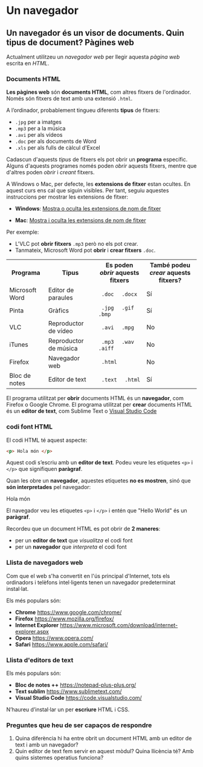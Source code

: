 # Un navegador

## Un navegador és un visor de documents. Quin tipus de document? Pàgines web

Actualment utilitzeu un _navegador web_ per llegir aquesta _pàgina web_ escrita en _HTML_.

### Documents HTML

**Les pàgines web** són **documents HTML**, com altres fitxers de l'ordinador. Només són fitxers de text amb una extensió `.html`.

A l’ordinador, probablement tingueu diferents **tipus** de fitxers:

* `.jpg` per a imatges
* `.mp3` per a la música
* `.avi` per als vídeos
* `.doc` per als documents de Word
* `.xls` per als fulls de càlcul d'Excel

Cadascun d'aquests _tipus_ de fitxers els pot obrir un **programa** específic. Alguns d'aquests programes només poden _obrir_ aquests fitxers, mentre que d'altres poden _obrir_ i _creant_ fitxers.

A Windows o Mac, per defecte, les **extensions de fitxer** estan ocultes. En aquest curs ens cal que siguin visibles. Per tant, seguiu aquestes instruccions per mostrar les extensions de fitxer:

* **Windows**: [Mostra o oculta les extensions de nom de fitxer](https://windows.microsoft.com/en-us/windows/show-hide-file-name-extensions)

* **Mac**: [Mostra i oculta les extensions de nom de fitxer](https://support.apple.com/kb/PH10845?locale=en_US)

Per exemple:

* L'VLC pot **obrir fitxers** `.mp3` però no els pot crear.
* Tanmateix, Microsoft Word pot **obrir** i **crear fitxers** `.doc`.

<div class = "table">
  <table>
    <tr>
      <th> Programa </th>
      <th> Tipus </th>
      <th>
        Es poden <em> obrir </em> aquests fitxers
      </th>
      <th>
        També podeu <em> crear </em> aquests fitxers?
      </th>
    </tr>
    <tr>
      <td> Microsoft Word </td>
      <td> Editor de paraules </td>
      <td>
        <code> .doc </code>
        <code> .docx </code>
      </td>
      <td class = "yes"> <span> Sí </span> </td>
    </tr>
    <tr>
      <td> Pinta </td>
      <td> Gràfics </td>
      <td>
        <code> .jpg </code>
        <code> .gif </code>
        <code> .bmp </code>
      </td>
      <td class = "yes"> <span> Sí </span> </td>
    </tr>
    <tr>
      <td> VLC </td>
      <td> Reproductor de vídeo </td>
      <td>
        <code> .avi </code>
        <code> .mpg </code>
      </td>
      <td class = "no"> No </td>
    </tr>
    <tr>
      <td> iTunes </td>
      <td> Reproductor de música </td>
      <td>
        <code> .mp3 </code>
        <code> .wav </code>
        <code> .aiff </code>
      </td>
      <td class = "no"> No </td>
    </tr>
    <tr>
      <td> Firefox </td>
      <td> Navegador web </td>
      <td>
        <code> .html </code>
      </td>
      <td class = "no"> No </td>
    </tr>
    <tr>
      <td> Bloc de notes </td>
      <td> Editor de text </td>
      <td>
        <code> .text </code>
        <code> .html </code>
      </td>
      <td class = "yes"> <span> Sí </span> </td>
    </tr>
  </table>
</div>

El programa utilitzat per **obrir** documents HTML és un **navegador**, com Firefox o Google Chrome.
El programa utilitzat per **crear** documents HTML és un **editor de text**, com Sublime Text o [Visual Studio Code](https://code.visualstudio.com/)

### codi font HTML

El codi HTML té aquest aspecte:

```html
<p> Hola món </p>
```

Aquest codi s’escriu amb un **editor de text**. Podeu veure les etiquetes `<p>` i `</p>` que signifiquen **paràgraf**.

Quan les obre un **navegador**, aquestes etiquetes **no es mostren**, sinó que **són interpretades** pel navegador:

<div class = "result">
  <p> Hola món </p>
</div>

El navegador veu les etiquetes `<p>` i `</p>` i entén que "Hello World" és un **paràgraf**.

Recordeu que un document HTML es pot obrir de **2 maneres**:

* per un **editor de text** que _visualitza_ el codi font
* per un **navegador** que _interpreta_ el codi font

### Llista de navegadors web

Com que el web s'ha convertit en l'ús principal d'Internet, tots els ordinadors i telèfons intel·ligents tenen un navegador predeterminat instal·lat.

Els més populars són:

* **Chrome** https://www.google.com/chrome/
* **Firefox** https://www.mozilla.org/firefox/
* **Internet Explorer** https://www.microsoft.com/download/internet-explorer.aspx
* **Opera** https://www.opera.com/
* **Safari** https://www.apple.com/safari/

### Llista d'editors de text

Els més populars són:

* **Bloc de notes ++** https://notepad-plus-plus.org/
* **Text sublim** https://www.sublimetext.com/
* **Visual Studio Code** https://code.visualstudio.com/

N’haureu d’instal·lar un per **escriure** HTML i CSS.

### Preguntes que heu de ser capaços de respondre

1. Quina diferència hi ha entre obrit un document HTML amb un editor de text i amb un navegador?
2. Quin editor de text fem servir en aquest mòdul? Quina llicència té? Amb quins sistemes operatius funciona?

